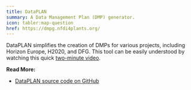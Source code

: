 ```yaml
---
title: DataPLAN
summary: A Data Management Plan (DMP) generator.
icon: tabler:map-question
href: https://dmpg.nfdi4plants.org/
---
```


DataPLAN simplifies the creation of DMPs for various projects, including Horizon Europe, H2020, and DFG. This tool can be easily understood by watching this quick [two-minute video](https://www.youtube.com/watch?v=T40Kmah1RTY).

**Read More:**
- [DataPLAN source code on GitHub](https://github.com/nfdi4plants/dataplan)